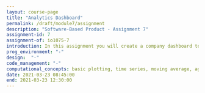 ```yaml
---
layout: course-page
title: "Analytics Dashboard"
permalink: /draft/module7/assignment
description: "Software-Based Product - Assignment 7"
assignment-id: 7
assignment-of: io1075-7
introduction: In this assignment you will create a company dashboard to monitor the GoodNight Lamps of all your customers.
prog_environment: "-"
design:  "-"
code_management: "-"
computational_concepts: basic plotting, time series, moving average, aggregation, dashboard
date: 2021-03-23 08:45:00
end: 2021-03-23 12:30:00
---
```

